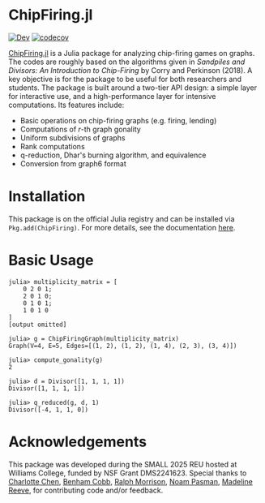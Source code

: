 # ChipFiring.jl

[![Dev](https://img.shields.io/badge/docs-dev-blue.svg)](https://vincentxwang.github.io/ChipFiring.jl/dev/)
[![codecov](https://codecov.io/gh/vincentxwang/ChipFiring.jl/graph/badge.svg?token=TKJBAIMQ6D)](https://codecov.io/gh/vincentxwang/ChipFiring.jl)

[ChipFiring.jl](https://github.com/vincentxwang/ChipFiring.jl) is a Julia package for analyzing chip-firing games on graphs. The codes are roughly based on the algorithms given in *Sandpiles and Divisors: An Introduction to Chip-Firing* by Corry and Perkinson (2018). A key objective is for the package to be useful for both researchers and students. The package is built around a two-tier API design: a simple layer for interactive use, and a high-performance layer for intensive computations. Its features include:

- Basic operations on chip-firing graphs (e.g. firing, lending)
- Computations of $r$-th graph gonality
- Uniform subdivisions of graphs
- Rank computations
- q-reduction, Dhar's burning algorithm, and equivalence
- Conversion from graph6 format

# Installation

This package is on the official Julia registry and can be installed via `Pkg.add(ChipFiring)`. For more details, see the documentation [here]((https://img.shields.io/badge/docs-dev-blue.svg)](https://vincentxwang.github.io/ChipFiring.jl/dev/)).

# Basic Usage

```julia-repl
julia> multiplicity_matrix = [
    0 2 0 1;
    2 0 1 0;
    0 1 0 1;
    1 0 1 0   
]
[output omitted]

julia> g = ChipFiringGraph(multiplicity_matrix)
Graph(V=4, E=5, Edges=[(1, 2), (1, 2), (1, 4), (2, 3), (3, 4)])

julia> compute_gonality(g)
2

julia> d = Divisor([1, 1, 1, 1])
Divisor([1, 1, 1, 1])

julia> q_reduced(g, d, 1)
Divisor([-4, 1, 1, 0])
```

# Acknowledgements

This package was developed during the SMALL 2025 REU hosted at Williams College, funded by NSF Grant DMS2241623. Special thanks to [Charlotte Chen](https://github.com/cjc-11), [Benham Cobb](https://github.com/BenhamCobb), [Ralph Morrison](https://sites.williams.edu/10rem/), [Noam Pasman](https://github.com/NoamPasman), [Madeline Reeve](https://github.com/maddie2003), for contributing code and/or feedback.